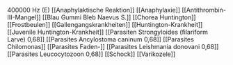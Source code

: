 400000 Hz (E)
[[Anaphylaktische Reaktion]]
[[Anaphylaxie]]
[[Antithrombin-III-Mangel]]
[[Blau Gummi Bleb Naevus S.]]
[[Chorea Huntington]]
[[Frostbeulen]]
[[Gallengangskrankheiten]]
[[Huntington-Krankheit]]
[[Juvenile Huntington-Krankheit]]
[[Parasiten Strongyloides (filariform Larve) 0,68]]
[[Parasites Ancylostoma caninum 0,68]]
[[Parasites Chilomonas]]
[[Parasites Faden-]]
[[Parasites Leishmania donovani 0,68]]
[[Parasites Leucocytozoon 0,68]]
[[Schock]]
[[Varikozele]]